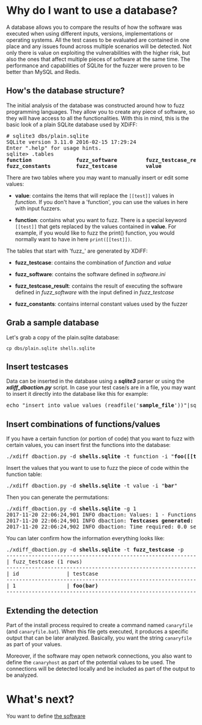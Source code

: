 # Why do I want to use a database?
A database allows you to compare the results of how the software was executed when using different inputs, versions, implementations or operating systems. All the test cases to be evaluated are contained in one place and any issues found across multiple scenarios will be detected. Not only there is value on exploiting the vulnerabilities with the higher risk, but also the ones that affect multiple pieces of software at the same time. The performance and capabilities of SQLite for the fuzzer were proven to be better than MySQL and Redis.

## How's the database structure?
The initial analysis of the database was constructed around how to fuzz programming languages. They allow you to create any piece of software, so they will have access to all the functionalities. With this in mind, this is the basic look of a plain SQLite database used by XDiFF:

<pre>
# sqlite3 dbs/plain.sqlite 
SQLite version 3.11.0 2016-02-15 17:29:24
Enter ".help" for usage hints.
sqlite> .tables
<b>function</b>              <b>fuzz_software</b>         <b>fuzz_testcase_result</b>
<b>fuzz_constants</b>        <b>fuzz_testcase</b>         <b>value</b>      
</pre>

There are two tables where you may want to manually insert or edit some values:
* **value**: contains the items that will replace the ```[[test]]``` values in *function*. If you don't have a 'function', you can use the values in here with input fuzzers.

* **function**: contains what you want to fuzz. There is a special keyword ```[[test]]``` that gets replaced by the values contained in **value**. For example, if you would like to fuzz the print() function, you would normally want to have in here ```print([[test]])```.

The tables that start with 'fuzz_' are generated by XDiFF:
* **fuzz_testcase**: contains the combination of *function* and *value*

* **fuzz_software**: contains the software defined in *software.ini*

* **fuzz_testcase_result**: contains the result of executing the software defined in *fuzz_software* with the input defined in *fuzz_testcase*

* **fuzz_constants**: contains internal constant values used by the fuzzer

## Grab a sample database
Let's grab a copy of the plain.sqlite database:
```
cp dbs/plain.sqlite shells.sqlite
```

## Insert testcases

Data can be inserted in the database using a ***sqlite3*** parser or using the ***xdiff_dbaction.py*** script. In case your test case/s are in a file, you may want to insert it directly into the database like this for example:
<pre>
echo "insert into value values (readfile('<b>sample_file</b>'))"|sqlite3 <b>shells.sqlite</b> 
</pre>

## Insert combinations of functions/values

If you have a certain function (or portion of code) that you want to fuzz with certain values, you can insert first the functions into the database:
<pre>
./xdiff_dbaction.py -d <b>shells.sqlite</b> -t function -i "<b>foo([[test]])</b>"
</pre>

Insert the values that you want to use to fuzz the piece of code within the function table:
<pre>
./xdiff_dbaction.py -d <b>shells.sqlite</b> -t value -i "<b>bar</b>"
</pre>

Then you can generate the permutations:
<pre>
./xdiff_dbaction.py -d <b>shells.sqlite</b> -g 1
2017-11-20 22:06:24,901 INFO dbaction: Values: 1 - Functions: 1
2017-11-20 22:06:24,901 INFO dbaction: <b>Testcases generated: 1</b>
2017-11-20 22:06:24,902 INFO dbaction: Time required: 0.0 seconds
</pre>

You can later confirm how the information everything looks like:
<pre>
./xdiff_dbaction.py -d <b>shells.sqlite</b> -t <b>fuzz_testcase</b> -p
----------------------------------------------------------------------------------------------------------
| fuzz_testcase (1 rows)                                                                                 |
----------------------------------------------------------------------------------------------------------
| id               | testcase                                                                            |
----------------------------------------------------------------------------------------------------------
| 1                | <b>foo(bar)</b>                                                                            |
----------------------------------------------------------------------------------------------------------
</pre>

## Extending the detection

Part of the install process required to create a command named ```canaryfile``` (and ```canaryfile.bat```). When this file gets executed, it produces a specific output that can be later analyzed. Basically, you want the string ```canaryfile``` as part of your values.

Moreover, if the software may open network connections, you also want to define the ```canaryhost``` as part of the potential values to be used. The connections will be detected locally and be included as part of the output to be analyzed.

# What's next?

You want to define [the software](https://github.com/IOActive/XDiFF/wiki/The-software)
